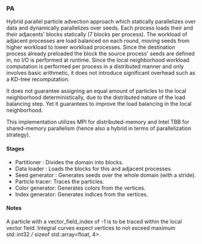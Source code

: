 ### PA
Hybrid parallel particle advection approach which statically parallelizes over data and 
dynamically parallelizes over seeds. Each process loads their and their adjacents' blocks
statically (7 blocks per process). The workload of adjacent processes are load balanced on each 
round, moving seeds from higher workload to lower workload processes. Since the destination 
process already preloaded the block the source process' seeds are defined in, no I/O is 
performed at runtime. Since the local neighborhood workload computation is performed per 
process in a distributed manner and only involves basic arithmetic, it does not introduce 
significant overhead such as a KD-tree recomputation.

It does not guarantee assigning an equal amount of particles to the local neighborhood 
deterministically, due to the distributed nature of the load balancing step. Yet it guarantees 
to improve the load balancing in the local neighborhood.

This implementation utilizes MPI for distributed-memory and Intel TBB for shared-memory 
parallelism (hence also a hybrid in terms of parallelization strategy).

#### Stages
- Partitioner    : Divides the domain into blocks.
- Data loader    : Loads the blocks for this and adjacent processes.
- Seed generator : Generates seeds over the whole domain (with a stride).
- Particle tracer: Traces the particles.
- Color generator: Generates colors  from the vertices.
- Index generator: Generates indices from the vertices.

#### Notes
A particle with a vector_field_index of -1 is to be traced within the local vector field. 
Integral curves expect vertices to not exceed maximum std::int32 / sizeof std::array<float, 4>.